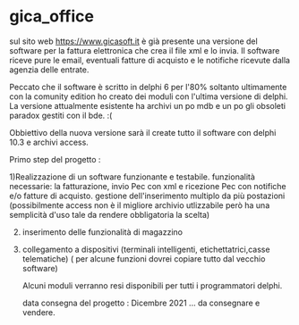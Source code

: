 # gica_office

sul sito web https://www.gicasoft.it è già presente una versione del software per la fattura elettronica che crea il file xml e lo invia. Il software riceve pure le email, eventuali fatture di acquisto e le notifiche ricevute dalla agenzia delle entrate.

Peccato che il software è scritto in delphi 6 per l'80% soltanto ultimamente con la comunity edition ho creato dei moduli con l'ultima versione di delphi.
La versione attualmente esistente ha archivi un po mdb e un po gli obsoleti paradox gestiti con il bde. :(

Obbiettivo della nuova versione sarà il create tutto il software con delphi 10.3 e archivi access.

Primo step del progetto :

1)Realizzazione di un software funzionante e testabile. 
  funzionalità necessarie:
  la fatturazione, invio Pec con xml e ricezione Pec con notifiche e/o fatture di acquisto.
  gestione dell'inserimento multiplo da più postazioni
  (possibilmente access non è il migliore archivio utlizzabile però ha una semplicità d'uso tale da rendere obbligatoria la scelta)
  
  2) inserimento delle funzionalità di magazzino 
  3) collegamento a dispositivi (terminali intelligenti, etichettatrici,casse telematiche)
     ( per alcune funzioni dovrei copiare tutto dal vecchio software)
     
     
     Alcuni moduli verranno resi disponibili per tutti i programmatori delphi.
     
     
     data consegna del progetto : Dicembre 2021 ... da consegnare e vendere.
     
     

